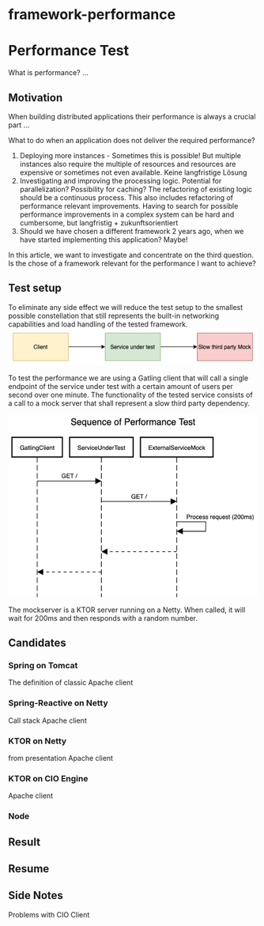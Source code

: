 # framework-performance

# Performance Test

What is performance? ...

## Motivation

When building distributed applications their performance is always a crucial part ...

What to do when an application does not deliver the required performance?

1. Deploying more instances - Sometimes this is possible! But multiple instances also require the multiple of resources
   and resources are expensive or sometimes not even available. Keine langfristige Lösung
2. Investigating and improving the processing logic. Potential for parallelization? Possibility for caching? The
   refactoring of existing logic should be a continuous process. This also includes refactoring of performance relevant
   improvements. Having to search for possible performance improvements in a complex system can be hard and cumbersome,
   but langfristig + zukunftsorientiert
3. Should we have chosen a different framework 2 years ago, when we have started implementing this application? Maybe!

In this article, we want to investigate and concentrate on the third question. Is the chose of a framework relevant for
the performance I want to achieve?

## Test setup

To eliminate any side effect we will reduce the test setup to the smallest possible constellation that still represents
the built-in networking capabilities and load handling of the tested framework.
![](./assets/DependenciesForPerformanceTest.png)

To test the performance we are using a Gatling client that will call a single endpoint of the service under test with a
certain amount of users per second over one minute. The functionality of the tested service consists of a call to a mock
server that shall represent a slow third party dependency.

![](./assets/SequenceForPerformanceTests.png)

The mockserver is a KTOR server running on a Netty. When called, it will wait for 200ms and then responds with a random number.

## Candidates

### Spring on Tomcat
The definition of classic
Apache client

### Spring-Reactive on Netty
Call stack
Apache client

### KTOR on Netty
 from presentation
 Apache client
### KTOR on CIO Engine
Apache client
### Node

## Result

## Resume

## Side Notes
Problems with CIO Client
